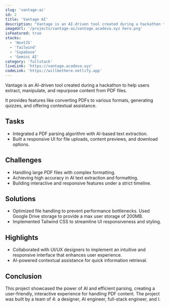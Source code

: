 ```yaml
---
slug: 'vantage-ai'
id: 2
title: 'Vantage AI'
description: "Vantage is an AI-driven tool created during a hackathon to help users extract, manipulate, and repurpose content from PDF files."
imageUrl: '/projects/vantage-ai/vantage.acadeva.xyz hero.png'
isFeatured: true
stacks:
  - 'NextJS'
  - 'Tailwind'
  - 'Supabase'
  - 'Gemini AI'
category: 'fullstack'
liveLink: 'https://vantage.acadeva.xyz'
codeLink: 'https://willbethere.netlify.app'
---
```


Vantage is an AI-driven tool created during a hackathon to help users extract, manipulate, and repurpose content from PDF files.

It provides features like converting PDFs to various formats, generating quizzes, and offering contextual assistance.

## Tasks
- Integrated a PDF parsing algorithm with AI-based text extraction.
- Built a responsive UI for file uploads, content previews, and download options.

## Challenges
- Handling large PDF files with complex formatting.
- Achieving high accuracy in AI text extraction and formatting.
- Building interactive and responsive features under a strict timeline.

## Solutions
- Optimized file handling to prevent performance bottlenecks. Used Google Drive storage to provide a max user storage of 200MB.
- Implemented Tailwind CSS to streamline UI responsiveness and styling.

## Highlights
- Collaborated with UI/UX designers to implement an intuitive and responsive interface that enhances user experience.
- AI-powered contextual assistance for quick information retrieval.

## Conclusion
This project showcased the power of AI and efficient parsing, creating a user-friendly, interactive experience for handling PDF content. The project was built by a team of 4: a designer, AI engineer, full-stack engineer, and I.
